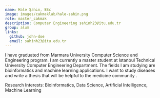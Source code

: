 ```yaml
---
name: Hale Şahin, BSc
image: images/cakmaklab/hale-sahin.png
role: master_cakmak
description: Computer Engineering sahinh23@itu.edu.tr
group: alum
links:
  github: john-doe
  email: sahinh23@itu.edu.tr
---
```


I have graduated from Marmara University Computer Science and Engineering program.  I am currently a master student at Istanbul Technical University Computer Engineering Department. The fields I am studying are bioinformatics and machine learning applications. I want to study diseases and write a thesis that will be helpful to the medicine community .  

Research Interests: Bioinformatics, Data Science, Artificial Intelligence, Machine Learning

